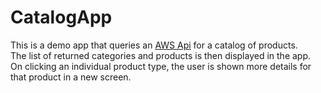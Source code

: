 # CatalogApp

This is a demo app that queries an [AWS Api](http://mobcategories.s3-website-eu-west-1.amazonaws.com/) for a catalog of products.<br/>
The list of returned categories and products is then displayed in the app.<br/>
On clicking an individual product type, the user is shown more details for that product in a new screen.<br/>
